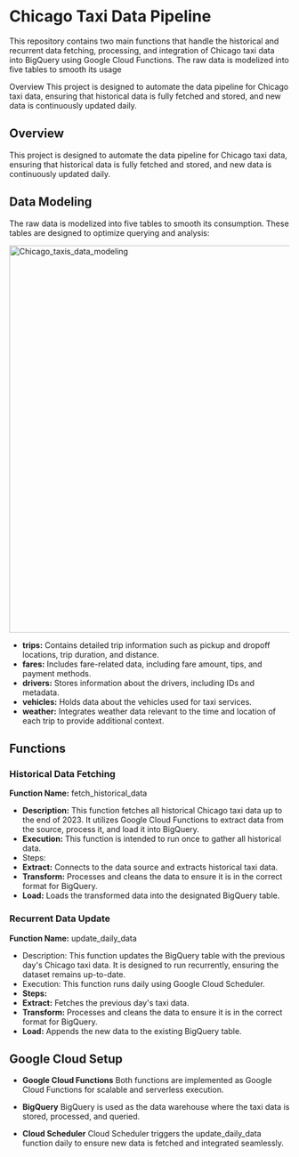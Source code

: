 # Chicago Taxi Data Pipeline

This repository contains two main functions that handle the historical and recurrent data fetching, processing, and integration of Chicago taxi data into BigQuery using Google Cloud Functions. The raw data is modelized into five tables to smooth its usage

Overview
This project is designed to automate the data pipeline for Chicago taxi data, ensuring that historical data is fully fetched and stored, and new data is continuously updated daily.

## Overview
This project is designed to automate the data pipeline for Chicago taxi data, ensuring that historical data is fully fetched and stored, and new data is continuously updated daily.

## Data Modeling

The raw data is modelized into five tables to smooth its consumption. These tables are designed to optimize querying and analysis:

<img width="696" alt="Chicago_taxis_data_modeling" src="https://github.com/rfeers/data-science-portfolio/assets/83583953/191c31fe-a7e2-4172-9665-e92521abf1c7">

* **trips:** Contains detailed trip information such as pickup and dropoff locations, trip duration, and distance.
* **fares:** Includes fare-related data, including fare amount, tips, and payment methods.
* **drivers:** Stores information about the drivers, including IDs and metadata.
* **vehicles:** Holds data about the vehicles used for taxi services.
* **weather:** Integrates weather data relevant to the time and location of each trip to provide additional context.


## Functions
### Historical Data Fetching
**Function Name:** fetch_historical_data

* **Description:** This function fetches all historical Chicago taxi data up to the end of 2023. It utilizes Google Cloud Functions to extract data from the source, process it, and load it into BigQuery.
* **Execution:** This function is intended to run once to gather all historical data.
* Steps:
 * __Extract:__ Connects to the data source and extracts historical taxi data.
 * __Transform:__ Processes and cleans the data to ensure it is in the correct format for BigQuery.
 * __Load:__ Loads the transformed data into the designated BigQuery table.

### Recurrent Data Update
**Function Name:** update_daily_data

* Description: This function updates the BigQuery table with the previous day's Chicago taxi data. It is designed to run recurrently, ensuring the dataset remains up-to-date.
* Execution: This function runs daily using Google Cloud Scheduler.
* __Steps:__
 * __Extract:__ Fetches the previous day's taxi data.
 * __Transform:__ Processes and cleans the data to ensure it is in the correct format for BigQuery.
 * __Load:__ Appends the new data to the existing BigQuery table.

## Google Cloud Setup
* __Google Cloud Functions__
Both functions are implemented as Google Cloud Functions for scalable and serverless execution.

* __BigQuery__
BigQuery is used as the data warehouse where the taxi data is stored, processed, and queried.

* __Cloud Scheduler__
Cloud Scheduler triggers the update_daily_data function daily to ensure new data is fetched and integrated seamlessly.

